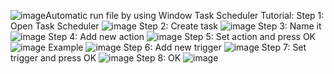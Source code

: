 ![image](https://github.com/toohandsomelong/BackgroundChanger/assets/74458457/c4f08691-19f4-4970-8a4a-ac6a3517584a)Automatic run file by using Window Task Scheduler
Tutorial:
    Step 1: Open Task Scheduler
  ![image](https://github.com/toohandsomelong/BackgroundChanger/assets/74458457/8fdfa062-e2db-4821-b684-5a09fe9484e2)
    Step 2: Create task
  ![image](https://github.com/toohandsomelong/BackgroundChanger/assets/74458457/6037a054-8344-42e8-8b23-d62fe86e41c1)
    Step 3: Name it
  ![image](https://github.com/toohandsomelong/BackgroundChanger/assets/74458457/5b530023-1ab2-48f7-a359-902edf2e2085)
    Step 4: Add new action
  ![image](https://github.com/toohandsomelong/BackgroundChanger/assets/74458457/527224ca-f3af-47a9-b852-704050b9fd86)
    Step 5: Set action and press OK
  ![image](https://github.com/toohandsomelong/BackgroundChanger/assets/74458457/d530f4f6-0fdd-4788-932d-24aac42a37a1)
  Example
  ![image](https://github.com/toohandsomelong/BackgroundChanger/assets/74458457/7ab5eb93-ce5c-41df-a316-9ad2974851c5)
    Step 6: Add new trigger
  ![image](https://github.com/toohandsomelong/BackgroundChanger/assets/74458457/41007a4f-800f-4360-8bd9-55e0358b4195)
    Step 7: Set trigger and press OK
  ![image](https://github.com/toohandsomelong/BackgroundChanger/assets/74458457/67c3bd8d-ac50-4e42-954a-f2a16f9244cc)
    Step 8: OK
  ![image](https://github.com/toohandsomelong/BackgroundChanger/assets/74458457/dab1ee15-8ed6-4b0b-a4bb-480a258775f0)
